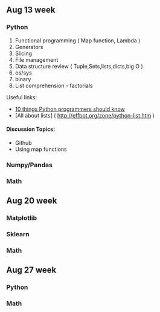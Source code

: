 ## Aug 13 week
### Python
1. Functional programming ( Map function, Lambda )
2. Generators 
3. Slicing
4. File management
5. Data structure review ( Tuple,Sets,lists,dicts,big O )
6. os/sys
7. binary
8. List comprehension - factorials

Useful links:
- [10 things Python programmers should know](https://danieltakeshi.github.io/2013/07/05/ten-things-python-programmers-should-know/
)
- [All about lists] ( http://effbot.org/zone/python-list.htm )


#### Discussion Topics:
- Github
- Using map functions

### Numpy/Pandas

### Math

## Aug 20 week
### Matplotlib
### Sklearn
### Math

## Aug 27 week
### Python
### Math
